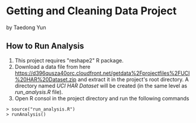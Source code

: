 # Getting and Cleaning Data Project

by Taedong Yun

## How to Run Analysis

1. This project requires "reshape2" R package.
1. Download a data file from here https://d396qusza40orc.cloudfront.net/getdata%2Fprojectfiles%2FUCI%20HAR%20Dataset.zip and extract it in the project's root directory. A directory named *UCI HAR Dataset* will be created (in the same level as *run_analysis.R* file).
1. Open R consol in the project directory and run the following commands
```
> source("run_analysis.R")
> runAnalysis()
```